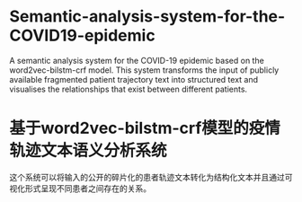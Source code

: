 # Semantic-analysis-system-for-the-COVID19-epidemic
A semantic analysis system for the COVID-19 epidemic based on the word2vec-bilstm-crf model.
This system transforms the input of publicly available fragmented patient trajectory text into structured text and visualises the relationships that exist between different patients.




# 基于word2vec-bilstm-crf模型的疫情轨迹文本语义分析系统
这个系统可以将输入的公开的碎片化的患者轨迹文本转化为结构化文本并且通过可视化形式呈现不同患者之间存在的关系。
